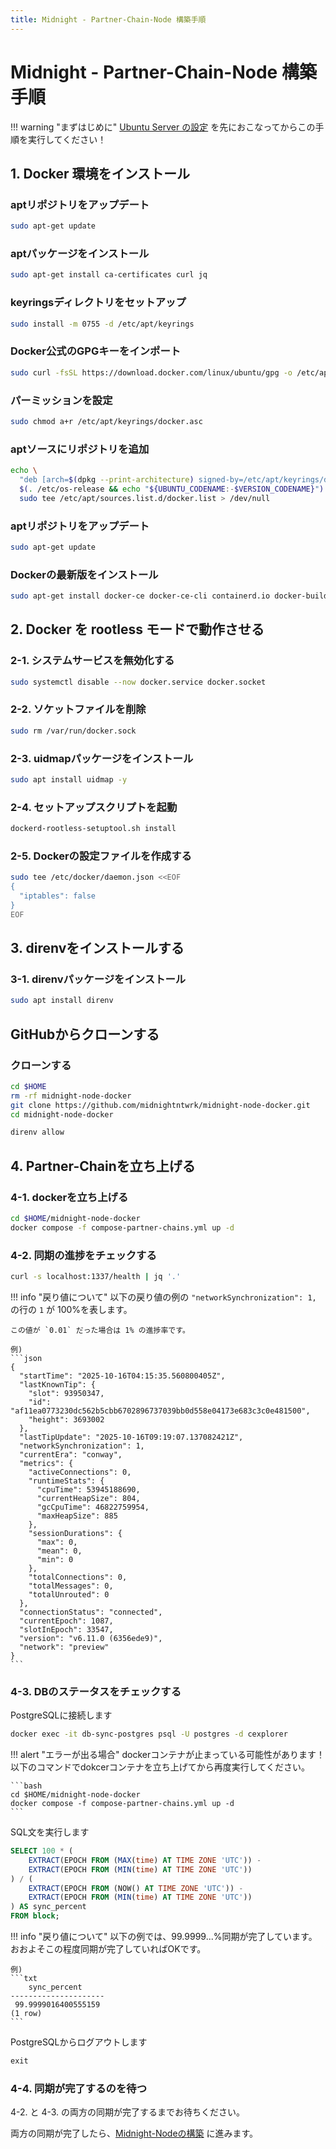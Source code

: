 ```yaml
---
title: Midnight - Partner-Chain-Node 構築手順
---
```


# Midnight - Partner-Chain-Node 構築手順


!!! warning "まずはじめに"
    [Ubuntu Server の設定](../cardano-node/01-ubuntu-server-setup.md) を先におこなってからこの手順を実行してください！


## 1. Docker 環境をインストール

### aptリポジトリをアップデート
```bash
sudo apt-get update
```

### aptパッケージをインストール
```bash
sudo apt-get install ca-certificates curl jq
```

### keyringsディレクトリをセットアップ
```bash
sudo install -m 0755 -d /etc/apt/keyrings
```

### Docker公式のGPGキーをインポート
```bash
sudo curl -fsSL https://download.docker.com/linux/ubuntu/gpg -o /etc/apt/keyrings/docker.asc
```

### パーミッションを設定
```bash
sudo chmod a+r /etc/apt/keyrings/docker.asc
```

### aptソースにリポジトリを追加
```bash
echo \
  "deb [arch=$(dpkg --print-architecture) signed-by=/etc/apt/keyrings/docker.asc] https://download.docker.com/linux/ubuntu \
  $(. /etc/os-release && echo "${UBUNTU_CODENAME:-$VERSION_CODENAME}") stable" | \
  sudo tee /etc/apt/sources.list.d/docker.list > /dev/null
```

### aptリポジトリをアップデート
```bash
sudo apt-get update
```

### Dockerの最新版をインストール
```bash
sudo apt-get install docker-ce docker-ce-cli containerd.io docker-buildx-plugin docker-compose-plugin
```


## 2. Docker を rootless モードで動作させる

### 2-1. システムサービスを無効化する
```bash
sudo systemctl disable --now docker.service docker.socket
```

### 2-2. ソケットファイルを削除
```bash
sudo rm /var/run/docker.sock
```

### 2-3. uidmapパッケージをインストール
```bash
sudo apt install uidmap -y
```

### 2-4. セットアップスクリプトを起動
```bash
dockerd-rootless-setuptool.sh install
```

### 2-5. Dockerの設定ファイルを作成する
```bash
sudo tee /etc/docker/daemon.json <<EOF
{
  "iptables": false
}
EOF
```


## 3. direnvをインストールする

### 3-1. direnvパッケージをインストール
```bash
sudo apt install direnv
```

## GitHubからクローンする

### クローンする

```bash
cd $HOME
rm -rf midnight-node-docker
git clone https://github.com/midnightntwrk/midnight-node-docker.git
cd midnight-node-docker
```

```bash
direnv allow
```


## 4. Partner-Chainを立ち上げる

### 4-1. dockerを立ち上げる
```bash
cd $HOME/midnight-node-docker
docker compose -f compose-partner-chains.yml up -d
```


### 4-2. 同期の進捗をチェックする
```bash
curl -s localhost:1337/health | jq '.'
```

!!! info "戻り値について"
    以下の戻り値の例の `"networkSynchronization": 1,` の行の `1` が 100%を表します。
    
    この値が `0.01` だった場合は 1% の進捗率です。

    例)
    ```json
    {
      "startTime": "2025-10-16T04:15:35.560800405Z",
      "lastKnownTip": {
        "slot": 93950347,
        "id": "af11ea0773230dc562b5cbb6702896737039bb0d558e04173e683c3c0e481500",
        "height": 3693002
      },
      "lastTipUpdate": "2025-10-16T09:19:07.137082421Z",
      "networkSynchronization": 1,
      "currentEra": "conway",
      "metrics": {
        "activeConnections": 0,
        "runtimeStats": {
          "cpuTime": 53945188690,
          "currentHeapSize": 804,
          "gcCpuTime": 46822759954,
          "maxHeapSize": 885
        },
        "sessionDurations": {
          "max": 0,
          "mean": 0,
          "min": 0
        },
        "totalConnections": 0,
        "totalMessages": 0,
        "totalUnrouted": 0
      },
      "connectionStatus": "connected",
      "currentEpoch": 1087,
      "slotInEpoch": 33547,
      "version": "v6.11.0 (6356ede9)",
      "network": "preview"
    }
    ```


### 4-3. DBのステータスをチェックする

PostgreSQLに接続します

```bash
docker exec -it db-sync-postgres psql -U postgres -d cexplorer
```

!!! alert "エラーが出る場合"
    dockerコンテナが止まっている可能性があります！
    以下のコマンドでdokcerコンテナを立ち上げてから再度実行してください。

    ```bash
    cd $HOME/midnight-node-docker
    docker compose -f compose-partner-chains.yml up -d
    ```


SQL文を実行します

```sql
SELECT 100 * (
    EXTRACT(EPOCH FROM (MAX(time) AT TIME ZONE 'UTC')) -
    EXTRACT(EPOCH FROM (MIN(time) AT TIME ZONE 'UTC'))
) / (
    EXTRACT(EPOCH FROM (NOW() AT TIME ZONE 'UTC')) -
    EXTRACT(EPOCH FROM (MIN(time) AT TIME ZONE 'UTC'))
) AS sync_percent
FROM block;
```

!!! info "戻り値について"
    以下の例では、99.9999...%同期が完了しています。
    おおよそこの程度同期が完了していればOKです。

    例)
    ```txt
        sync_percent     
    ---------------------
     99.9999016400555159
    (1 row)
    ```

PostgreSQLからログアウトします

```sql
exit
```


### 4-4. 同期が完了するのを待つ

4-2. と 4-3. の両方の同期が完了するまでお待ちください。

両方の同期が完了したら、[Midnight-Nodeの構築](./05-midnight-node.md) に進みます。

